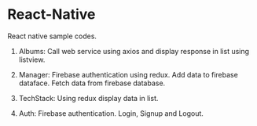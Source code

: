 # React-Native
React native sample codes.
 
 
 1. Albums:
          Call web service using axios and display response in list using listview.
          
2. Manager:
          Firebase authentication using redux. Add data to firebase dataface. Fetch data from firebase database.
          
3. TechStack:
          Using redux display data in list.
          
4. Auth:
          Firebase authentication. Login, Signup and Logout.
